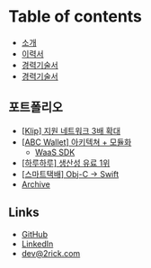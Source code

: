 # Table of contents

* [소개](README.md)
* [이력서](resume.md)
* [경력기술서](description.md)
* [경력기술서](description-1.md)

## 포트폴리오 <a href="#portfolio" id="portfolio"></a>

* [\[Klip\] 지원 네트워크 3배 확대](portfolio/klip.md)
* [\[ABC Wallet\] 아키텍쳐 + 모듈화](portfolio/abc-wallet/README.md)
  * [WaaS SDK](portfolio/abc-wallet/waas-sdk.md)
* [\[하루하루\] 생산성 유료 1위](portfolio/haruharu.md)
* [\[스마트택배\] Obj-C -> Swift](portfolio/smartparcel.md)
* [Archive](https://2rick.notion.site/Archived-204e0b78181d8074ac14cd6cf060a88b)

## Links

* [GitHub](https://github.com/dev2rick)
* [LinkedIn](https://www.linkedin.com/in/dev2rick)
* [dev@2rick.com](mailto:dev@2rick.com)
